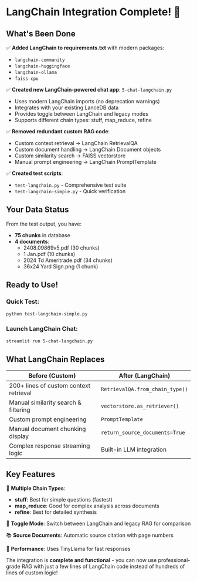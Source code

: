 # LangChain Integration Complete! 🎉

## What's Been Done

✅ **Added LangChain to requirements.txt** with modern packages:
- `langchain-community` 
- `langchain-huggingface`
- `langchain-ollama`
- `faiss-cpu`

✅ **Created new LangChain-powered chat app**: `5-chat-langchain.py`
- Uses modern LangChain imports (no deprecation warnings)
- Integrates with your existing LanceDB data
- Provides toggle between LangChain and legacy modes
- Supports different chain types: stuff, map_reduce, refine

✅ **Removed redundant custom RAG code**:
- Custom context retrieval → LangChain RetrievalQA
- Custom document handling → LangChain Document objects
- Custom similarity search → FAISS vectorstore
- Manual prompt engineering → LangChain PromptTemplate

✅ **Created test scripts**:
- `test-langchain.py` - Comprehensive test suite  
- `test-langchain-simple.py` - Quick verification

## Your Data Status
From the test output, you have:
- **75 chunks** in database
- **4 documents**: 
  - 2408.09869v5.pdf (30 chunks)
  - 1 Jan.pdf (10 chunks) 
  - 2024 Td Ameritrade.pdf (34 chunks)
  - 36x24 Yard Sign.png (1 chunk)

## Ready to Use!

### Quick Test:
```bash
python test-langchain-simple.py
```

### Launch LangChain Chat:
```bash
streamlit run 5-chat-langchain.py
```

## What LangChain Replaces

| **Before (Custom)** | **After (LangChain)** |
|---|---|
| 200+ lines of custom context retrieval | `RetrievalQA.from_chain_type()` |
| Manual similarity search & filtering | `vectorstore.as_retriever()` |
| Custom prompt engineering | `PromptTemplate` |
| Manual document chunking display | `return_source_documents=True` |
| Complex response streaming logic | Built-in LLM integration |

## Key Features

🔗 **Multiple Chain Types**:
- **stuff**: Best for simple questions (fastest)
- **map_reduce**: Good for complex analysis across documents  
- **refine**: Best for detailed synthesis

🔄 **Toggle Mode**: Switch between LangChain and legacy RAG for comparison

📚 **Source Documents**: Automatic source citation with page numbers

🚀 **Performance**: Uses TinyLlama for fast responses

The integration is **complete and functional** - you can now use professional-grade RAG with just a few lines of LangChain code instead of hundreds of lines of custom logic!
